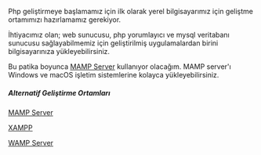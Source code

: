 Php geliştirmeye başlamamız için ilk olarak yerel bilgisayarımız için geliştme ortamımızı hazırlamamız gerekiyor.

İhtiyacımız olan; web sunucusu, php yorumlayıcı ve mysql veritabanı sunucusu sağlayabilmemiz için geliştirilmiş uygulamalardan birini bilgisayarınıza yükleyebilirsiniz.

Bu patika boyunca [MAMP Server](https://www.mamp.info/en/downloads/) kullanıyor olacağım. MAMP server'ı Windows ve macOS işletim sistemlerine kolayca yükleyebilirsiniz.

##### Alternatif Geliştirme Ortamları

[MAMP Server](https://www.mamp.info/en/downloads/)

[XAMPP](https://www.apachefriends.org/tr/index.html)

[WAMP Server](https://www.wampserver.com/en/)